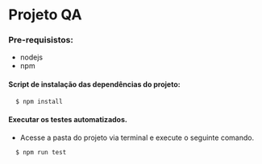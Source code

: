 # Projeto QA

### Pre-requisistos:

* nodejs
* npm

#### Script de instalação das dependências do projeto: 
```bash
  $ npm install
```

#### Executar os testes automatizados.
* Acesse a pasta do projeto via terminal e execute o seguinte comando.
```bash
  $ npm run test
```
